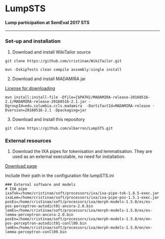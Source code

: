 # LumpSTS
#### Lump participation at SemEval 2017 STS
___
### Set-up and installation

1. Download and install WikiTailor source

`git clone https://github.com/cristinae/WikiTailor.git`

`mvn -DskipTests clean compile assembly:single install`

2. Download and install MADAMIRA jar

[License for downloading](http://innovation.columbia.edu/technologies/cu14012_arabic-language-disambiguation-for-natural-language-processing-applications)

`mvn install:install-file -Dfile={$PATH}/MADAMIRA-release-20160516-2.1/MADAMIRA-release-20160516-2.1.jar -DgroupId=edu.columbia.ccls.madamira  -DartifactId=MADAMIRA-release -Dversion=20160516-2.1 -Dpackaging=jar`

3. Download and install this repository

`git clone https://github.com/albarron/LumpSTS.git`

### External resources
1. Download the IXA pipes for tokenisation and lemmatisation. They are used as an external executable, no need for installation.

[Download page](http://ixa2.si.ehu.es/ixa-pipes/download.html)

Include their path in the configuration file lumpSTS.ini

```
### External software and models
# IXA pipe
ixaTok=/home/cristinae/soft/processors/ixa/ixa-pipe-tok-1.8.5-exec.jar
ixaLem=/home/cristinae/soft/processors/ixa/ixa-pipe-pos-1.5.1-exec.jar
posEs=/home/cristinae/soft/processors/ixa/morph-models-1.5.0/es/es-pos-perceptron-autodict01-ancora-2.0.bin
lemEs=/home/cristinae/soft/processors/ixa/morph-models-1.5.0/es/es-lemma-perceptron-ancora-2.0.bin
posEn=/home/cristinae/soft/processors/ixa/morph-models-1.5.0/en/en-pos-perceptron-autodict01-conll09.bin
lemEn=/home/cristinae/soft/processors/ixa/morph-models-1.5.0/en/en-lemma-perceptron-conll09.bin

```

